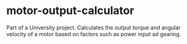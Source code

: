 # motor-output-calculator
Part of a University project. Calculates the output torque and angular velocity of a motor based on factors such as power input ad gearing.
